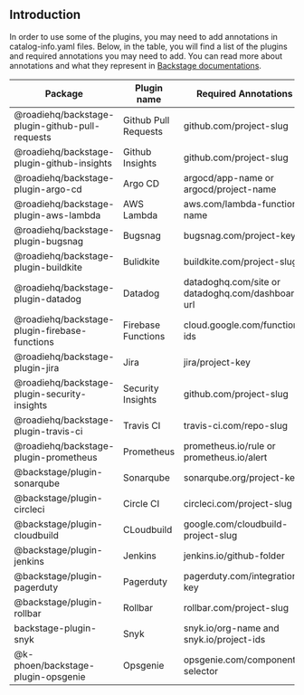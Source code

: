 
## Introduction

In order to use some of the plugins, you may need to add annotations in catalog-info.yaml files. Below, in the table, you will find a list of the plugins and required annotations you may need to add. You can read more about annotations and what they represent in [Backstage documentations](https://backstage.io/docs/features/software-catalog/well-known-annotations).


| Package  | Plugin name | Required Annotations          |
| ------- | ------------------ |------------------ |
| @roadiehq/backstage-plugin-github-pull-requests | Github Pull Requests | github.com/project-slug |
| @roadiehq/backstage-plugin-github-insights| Github Insights | github.com/project-slug |
| @roadiehq/backstage-plugin-argo-cd| Argo CD |argocd/app-name or argocd/project-name |
| @roadiehq/backstage-plugin-aws-lambda|AWS Lambda |aws.com/lambda-function-name |
| @roadiehq/backstage-plugin-bugsnag| Bugsnag |bugsnag.com/project-key |
| @roadiehq/backstage-plugin-buildkite | Bulidkite|buildkite.com/project-slug |
| @roadiehq/backstage-plugin-datadog | Datadog |datadoghq.com/site or datadoghq.com/dashboard-url |
| @roadiehq/backstage-plugin-firebase-functions|Firebase Functions |cloud.google.com/function-ids |
| @roadiehq/backstage-plugin-jira | Jira |jira/project-key |
| @roadiehq/backstage-plugin-security-insights |Security Insights |github.com/project-slug |
| @roadiehq/backstage-plugin-travis-ci |Travis CI |travis-ci.com/repo-slug |
| @roadiehq/backstage-plugin-prometheus | Prometheus |prometheus.io/rule or prometheus.io/alert |
| @backstage/plugin-sonarqube | Sonarqube |sonarqube.org/project-key |
| @backstage/plugin-circleci |Circle CI  |circleci.com/project-slug |
| @backstage/plugin-cloudbuild |CLoudbuild |google.com/cloudbuild-project-slug |
| @backstage/plugin-jenkins | Jenkins |jenkins.io/github-folder |
| @backstage/plugin-pagerduty | Pagerduty |pagerduty.com/integration-key |
| @backstage/plugin-rollbar |Rollbar |rollbar.com/project-slug |
| backstage-plugin-snyk | Snyk |snyk.io/org-name and snyk.io/project-ids |
| @k-phoen/backstage-plugin-opsgenie |Opsgenie|opsgenie.com/component-selector |
